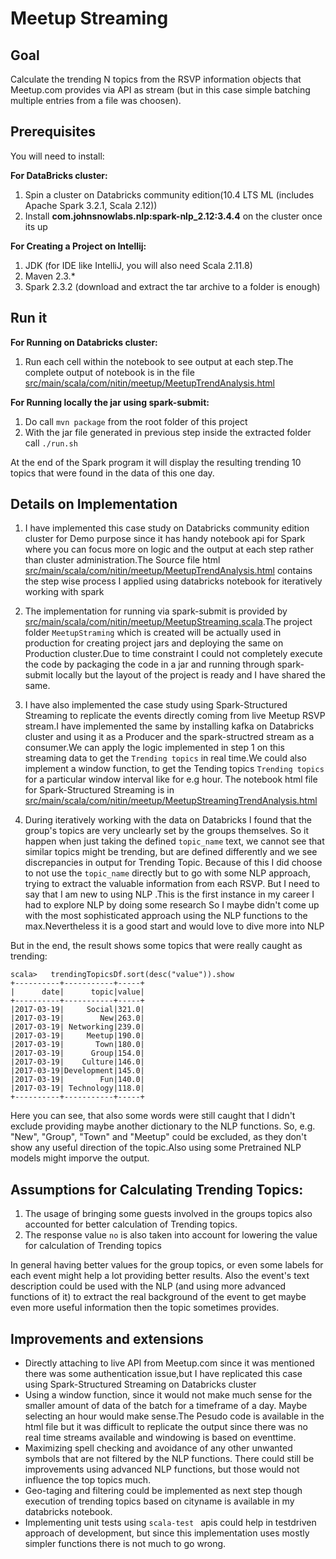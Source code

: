 # Meetup Streaming

## Goal

Calculate the trending N topics from the RSVP information objects that Meetup.com provides via API as stream (but in this case simple batching multiple entries from a file was choosen).

## Prerequisites

You will need to install:

**For DataBricks cluster:**
1. Spin a cluster on Databricks community edition(10.4 LTS ML (includes Apache Spark 3.2.1, Scala 2.12))
2. Install **com.johnsnowlabs.nlp:spark-nlp_2.12:3.4.4** on the cluster once its up

**For Creating a Project on Intellij:**
1. JDK (for IDE like IntelliJ, you will also need Scala 2.11.8)
2. Maven 2.3.*
3. Spark 2.3.2 (download and extract the tar archive to a folder is enough)


## Run it

**For Running on Databricks cluster:**

1. Run each cell within the notebook to see output at each step.The complete output of notebook is in the file [src/main/scala/com/nitin/meetup/MeetupTrendAnalysis.html](src/main/scala/com/nitin/meetup/MeetupTrendAnalysis.html)

**For Running locally the jar using spark-submit:**

1. Do call ``` mvn package ``` from the root folder of this project
2. With the jar file  generated in previous step inside the extracted folder call ``` ./run.sh  ``` 

At the end of the Spark program it will display the resulting trending 10 topics that were found in the data of this one day.

## Details on Implementation

1. I have implemented this case study on Databricks community edition cluster for Demo purpose since it has handy notebook api for Spark where you can focus more on logic and the output at each step rather than cluster administration.The Source file html [src/main/scala/com/nitin/meetup/MeetupTrendAnalysis.html](src/main/scala/com/nitin/meetup/MeetupTrendAnalysis.html) contains the step wise process I applied using databricks notebook for iteratively working with spark

2. The implementation for running via spark-submit is provided by [src/main/scala/com/nitin/meetup/MeetupStreaming.scala](src/main/scala/com/nitin/meetup/MeetupStreaming.scala).The project folder ``` MeetupStraming ``` which is created will be actually used in production for creating project jars and deploying the same on Production cluster.Due to time constraint I could not completely execute the code by packaging the code in a jar and running through spark-submit locally but the layout of the project is ready and I have shared the same. 

3. I have also implemented the case study using Spark-Structured Streaming to replicate the events directly coming from live Meetup RSVP stream.I have implemented the same by installing kafka on Databricks cluster and using it as a Producer and the spark-structred stream  as a consumer.We can apply the logic implemented in step 1 on this streaming data to get the ``` Trending topics ``` in real time.We could also implement a window function, to get the Tending topics ``` Trending topics ``` for a particular window interval like for e.g hour. The notebook html file for Spark-Structured Streaming is in [src/main/scala/com/nitin/meetup/MeetupStreamingTrendAnalysis.html](src/main/scala/com/nitin/meetup/MeetupStreamingTrendAnalysis.html)

4. During iteratively working with the data on Databricks I found that the group's topics are very unclearly set by the groups themselves. So it happen when just taking the defined ``` topic_name ``` text, we cannot see that similar topics might be trending, but are defined differently and we see discrepancies in output for Trending Topic. Because of this I did choose to not use the ``` topic_name ``` directly but to go with some NLP approach, trying to extract the valuable information from each RSVP. But I need to say that I am new to using NLP .This is the first instance in my career I had to explore NLP by doing some research So I maybe didn't come up with the most sophisticated approach using the NLP functions to the max.Nevertheless it is a good start and would love to dive more into NLP

But in the end, the result shows some topics that were really caught as trending:


```
scala>   trendingTopicsDf.sort(desc("value")).show
+----------+-----------+-----+
|      date|      topic|value|
+----------+-----------+-----+
|2017-03-19|     Social|321.0|
|2017-03-19|        New|263.0|
|2017-03-19| Networking|239.0|
|2017-03-19|     Meetup|190.0|
|2017-03-19|       Town|180.0|
|2017-03-19|      Group|154.0|
|2017-03-19|    Culture|146.0|
|2017-03-19|Development|145.0|
|2017-03-19|        Fun|140.0|
|2017-03-19| Technology|118.0|
+----------+-----------+-----+
```

Here you can see, that also some words were still caught that I didn't exclude providing maybe another dictionary to the NLP functions.
So, e.g. "New", "Group", "Town" and "Meetup" could be excluded, as they don't show any useful direction of the topic.Also using some Pretrained NLP models might imporve the output.

## Assumptions for Calculating Trending Topics:
1. The usage of bringing some guests involved in the groups topics also accounted for better calculation of Trending topics.
2. The response value ``` no ``` is also taken into account for lowering the value for calculation of Trending topics

In general having better values for the group topics, or even some labels for each event might help a lot providing better results.
Also the event's text description could be used with the NLP (and using more advanced functions of it) to extract the real background of the event to get maybe even more useful information then the topic sometimes provides.


## Improvements and extensions

- Directly attaching to live API from Meetup.com since it was mentioned there was some authentication issue,but I have replicated this case using Spark-Structured Streaming on Databricks cluster
- Using a window function, since it would not make much sense for the smaller amount of data of the batch for a timeframe of a day. Maybe selecting an hour would make sense.The Pesudo code is available in the html file but it was difficult to replicate the output since there was no real time streams available and windowing is based on eventtime.
- Maximizing spell checking and avoidance of any other unwanted symbols that are not filtered by the NLP functions. There could still be improvements using advanced NLP functions, but those would not influence the top topics much.
- Geo-taging and filtering could be implemented as next step though execution of trending topics based on cityname is available in my databricks notebook.
- Implementing unit tests using ```scala-test ``` apis could help in testdriven approach of development, but since this implementation uses mostly simpler functions there is not much to go wrong.


